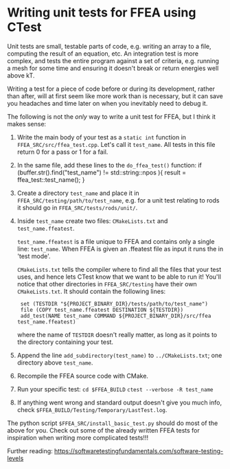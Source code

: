 Writing unit tests for FFEA using CTest
=======================================

Unit tests are small, testable parts of code, e.g. writing an array to a file, 
 computing the result of an equation, etc. An integration test is more
 complex, and tests the entire program against a set of criteria, e.g. running 
 a mesh for some time and ensuring it doesn't break or return energies well
 above kT.

Writing a test for a piece of code before or during its development, rather
 than after, will at first seem like more work than is necessary, but it can 
 save you headaches and time later on when you inevitably need to debug it.

The following is not the _only_ way to write a unit test for FFEA, but I think
 it makes sense:

 1. Write the main body of your test as a `static int` function in 
    `FFEA_SRC/src/ffea_test.cpp`. Let's call it `test_name`. All tests in
    this file return 0 for a pass or 1 for a fail.

 2. In the same file, add these lines to the `do_ffea_test()` function:
         if (buffer.str().find("test_name") != std::string::npos ){
         result = ffea_test::test_name();
         }

 3. Create a directory `test_name` and place it in 
    `FFEA_SRC/testing/path/to/test_name`, e.g. for a unit test relating to
    rods it should go in `FFEA_SRC/tests/rods/unit/`.

 4. Inside `test_name` create two files: `CMakeLists.txt` and 
    `test_name.ffeatest`. 

    `test_name.ffeatest` is a file unique to FFEA and contains only a single
    line: `test_name`. When FFEA is given an .ffeatest file as input it runs
    the in 'test mode'.

    `CMakeLists.txt` tells the compiler where to find all the files that your
    test uses, and hence lets CTest know that we want to be able to run it!
    You'll notice that other directories in `FFEA_SRC/testing` have their own
    `CMakeLists.txt`. It should contain the following lines:

         set (TESTDIR "${PROJECT_BINARY_DIR}/tests/path/to/test_name")
         file (COPY test_name.ffeatest DESTINATION ${TESTDIR})
         add_test(NAME test_name COMMAND ${PROJECT_BINARY_DIR}/src/ffea test_name.ffeatest)

    where the name of `TESTDIR` doesn't really matter, as long as it points to
    the directory containing your test.

 5. Append the line `add_subdirectory(test_name)` to `../CMakeLists.txt`; one 
    directory above `test_name`.

 6. Recompile the FFEA source code with CMake.

 7. Run your specific test:
         `cd $FFEA_BUILD`
         `ctest --verbose -R test_name`

 8. If anything went wrong and standard output doesn't give you much info,
    check `$FFEA_BUILD/Testing/Temporary/LastTest.log`.

The python script `$FFEA_SRC/install_basic_test.py` should do most of the
 above for you. Check out some of the already written FFEA tests for
 inspiration when writing more complicated tests!!!

Further reading: https://softwaretestingfundamentals.com/software-testing-levels
